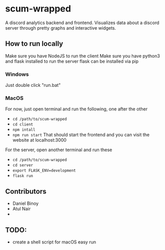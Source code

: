 # scum-wrapped
A discord analytics backend and frontend. Visualizes data about a discord
server through pretty graphs and interactive widgets. 

## How to run locally
Make sure you have NodeJS to run the client
Make sure you have python3 and flask installed to run the server
flask can be installed via pip

### Windows
Just double click "run.bat"

### MacOS

For now, just open terminal and run the following, one after the other
- ```cd /path/to/scum-wrapped```
- ```cd client```
- ```npm intall```
- ```npm run start```
That should start the frontend and you can visit the website at localhost:3000

For the server, open another terminal and run these
- ```cd /path/to/scum-wrapped```
- ```cd server```
- ```export FLASK_ENV=development```
- ```flask run```

## Contributors
- Daniel Binoy
- Atul Nair 
- <add your names here to prove you know basic git>



## TODO:
- create a shell script for macOS easy run
